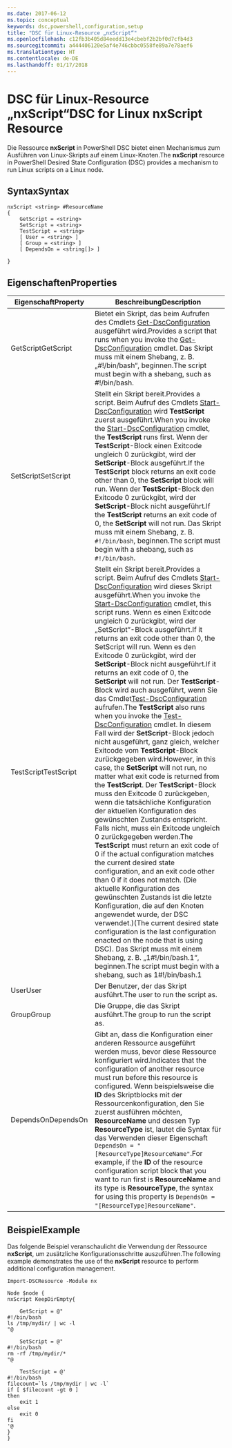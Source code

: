 ```yaml
---
ms.date: 2017-06-12
ms.topic: conceptual
keywords: dsc,powershell,configuration,setup
title: "DSC für Linux-Resource „nxScript“"
ms.openlocfilehash: c12fb3b405d84eedd13e4cbebf2b2bf0d7cfb4d3
ms.sourcegitcommit: a444406120e5af4e746cbbc0558fe89a7e78aef6
ms.translationtype: HT
ms.contentlocale: de-DE
ms.lasthandoff: 01/17/2018
---
```

# <a name="dsc-for-linux-nxscript-resource"></a><span data-ttu-id="8c465-103">DSC für Linux-Resource „nxScript“</span><span class="sxs-lookup"><span data-stu-id="8c465-103">DSC for Linux nxScript Resource</span></span>

<span data-ttu-id="8c465-104">Die Ressource **nxScript** in PowerShell DSC bietet einen Mechanismus zum Ausführen von Linux-Skripts auf einem Linux-Knoten.</span><span class="sxs-lookup"><span data-stu-id="8c465-104">The **nxScript** resource in PowerShell Desired State Configuration (DSC) provides a mechanism to run Linux scripts on a Linux node.</span></span>

## <a name="syntax"></a><span data-ttu-id="8c465-105">Syntax</span><span class="sxs-lookup"><span data-stu-id="8c465-105">Syntax</span></span>

```
nxScript <string> #ResourceName
{
    GetScript = <string>
    SetScript = <string>
    TestScript = <string>
    [ User = <string> ]
    [ Group = <string> ]
    [ DependsOn = <string[]> ]

}
```

## <a name="properties"></a><span data-ttu-id="8c465-106">Eigenschaften</span><span class="sxs-lookup"><span data-stu-id="8c465-106">Properties</span></span>

|  <span data-ttu-id="8c465-107">Eigenschaft</span><span class="sxs-lookup"><span data-stu-id="8c465-107">Property</span></span> |  <span data-ttu-id="8c465-108">Beschreibung</span><span class="sxs-lookup"><span data-stu-id="8c465-108">Description</span></span> | 
|---|---|
| <span data-ttu-id="8c465-109">GetScript</span><span class="sxs-lookup"><span data-stu-id="8c465-109">GetScript</span></span>| <span data-ttu-id="8c465-110">Bietet ein Skript, das beim Aufrufen des Cmdlets [Get-DscConfiguration](https://technet.microsoft.com/en-us/library/dn521625.aspx) ausgeführt wird.</span><span class="sxs-lookup"><span data-stu-id="8c465-110">Provides a script that runs when you invoke the [Get-DscConfiguration](https://technet.microsoft.com/en-us/library/dn521625.aspx) cmdlet.</span></span> <span data-ttu-id="8c465-111">Das Skript muss mit einem Shebang, z. B. „#!/bin/bash“, beginnen.</span><span class="sxs-lookup"><span data-stu-id="8c465-111">The script must begin with a shebang, such as #!/bin/bash.</span></span>| 
| <span data-ttu-id="8c465-112">SetScript</span><span class="sxs-lookup"><span data-stu-id="8c465-112">SetScript</span></span>| <span data-ttu-id="8c465-113">Stellt ein Skript bereit.</span><span class="sxs-lookup"><span data-stu-id="8c465-113">Provides a script.</span></span> <span data-ttu-id="8c465-114">Beim Aufruf des Cmdlets [Start-DscConfiguration](https://technet.microsoft.com/en-us/library/dn521623.aspx) wird **TestScript** zuerst ausgeführt.</span><span class="sxs-lookup"><span data-stu-id="8c465-114">When you invoke the [Start-DscConfiguration](https://technet.microsoft.com/en-us/library/dn521623.aspx) cmdlet, the **TestScript** runs first.</span></span> <span data-ttu-id="8c465-115">Wenn der **TestScript**-Block einen Exitcode ungleich 0 zurückgibt, wird der **SetScript**-Block ausgeführt.</span><span class="sxs-lookup"><span data-stu-id="8c465-115">If the **TestScript** block returns an exit code other than 0, the **SetScript** block will run.</span></span> <span data-ttu-id="8c465-116">Wenn der **TestScript**-Block den Exitcode 0 zurückgibt, wird der **SetScript**-Block nicht ausgeführt.</span><span class="sxs-lookup"><span data-stu-id="8c465-116">If the **TestScript** returns an exit code of 0, the **SetScript** will not run.</span></span> <span data-ttu-id="8c465-117">Das Skript muss mit einem Shebang, z. B. `#!/bin/bash`, beginnen.</span><span class="sxs-lookup"><span data-stu-id="8c465-117">The script must begin with a shebang, such as `#!/bin/bash`.</span></span>| 
| <span data-ttu-id="8c465-118">TestScript</span><span class="sxs-lookup"><span data-stu-id="8c465-118">TestScript</span></span>| <span data-ttu-id="8c465-119">Stellt ein Skript bereit.</span><span class="sxs-lookup"><span data-stu-id="8c465-119">Provides a script.</span></span> <span data-ttu-id="8c465-120">Beim Aufruf des Cmdlets [Start-DscConfiguration](https://technet.microsoft.com/en-us/library/dn521623.aspx) wird dieses Skript ausgeführt.</span><span class="sxs-lookup"><span data-stu-id="8c465-120">When you invoke the [Start-DscConfiguration](https://technet.microsoft.com/en-us/library/dn521623.aspx) cmdlet, this script runs.</span></span> <span data-ttu-id="8c465-121">Wenn es einen Exitcode ungleich 0 zurückgibt, wird der „SetScript“-Block ausgeführt.</span><span class="sxs-lookup"><span data-stu-id="8c465-121">If it returns an exit code other than 0, the SetScript will run.</span></span> <span data-ttu-id="8c465-122">Wenn es den Exitcode 0 zurückgibt, wird der **SetScript**-Block nicht ausgeführt.</span><span class="sxs-lookup"><span data-stu-id="8c465-122">If it returns an exit code of 0, the **SetScript** will not run.</span></span> <span data-ttu-id="8c465-123">Der **TestScript**-Block wird auch ausgeführt, wenn Sie das Cmdlet[Test-DscConfiguration](https://technet.microsoft.com/en-us/library/dn407382.aspx) aufrufen.</span><span class="sxs-lookup"><span data-stu-id="8c465-123">The **TestScript** also runs when you invoke the [Test-DscConfiguration](https://technet.microsoft.com/en-us/library/dn407382.aspx) cmdlet.</span></span> <span data-ttu-id="8c465-124">In diesem Fall wird der **SetScript**-Block jedoch nicht ausgeführt, ganz gleich, welcher Exitcode vom **TestScript**-Block zurückgegeben wird.</span><span class="sxs-lookup"><span data-stu-id="8c465-124">However, in this case, the **SetScript** will not run, no matter what exit code is returned from the **TestScript**.</span></span> <span data-ttu-id="8c465-125">Der **TestScript**-Block muss den Exitcode 0 zurückgeben, wenn die tatsächliche Konfiguration der aktuellen Konfiguration des gewünschten Zustands entspricht. Falls nicht, muss ein Exitcode ungleich 0 zurückgegeben werden.</span><span class="sxs-lookup"><span data-stu-id="8c465-125">The **TestScript** must return an exit code of 0 if the actual configuration matches the current desired state configuration, and an exit code other than 0 if it does not match.</span></span> <span data-ttu-id="8c465-126">(Die aktuelle Konfiguration des gewünschten Zustands ist die letzte Konfiguration, die auf den Knoten angewendet wurde, der DSC verwendet.)</span><span class="sxs-lookup"><span data-stu-id="8c465-126">(The current desired state configuration is the last configuration enacted on the node that is using DSC).</span></span> <span data-ttu-id="8c465-127">Das Skript muss mit einem Shebang, z. B. „1#!/bin/bash.1“, beginnen.</span><span class="sxs-lookup"><span data-stu-id="8c465-127">The script must begin with a shebang, such as 1#!/bin/bash.1</span></span>| 
| <span data-ttu-id="8c465-128">User</span><span class="sxs-lookup"><span data-stu-id="8c465-128">User</span></span>| <span data-ttu-id="8c465-129">Der Benutzer, der das Skript ausführt.</span><span class="sxs-lookup"><span data-stu-id="8c465-129">The user to run the script as.</span></span>| 
| <span data-ttu-id="8c465-130">Group</span><span class="sxs-lookup"><span data-stu-id="8c465-130">Group</span></span>| <span data-ttu-id="8c465-131">Die Gruppe, die das Skript ausführt.</span><span class="sxs-lookup"><span data-stu-id="8c465-131">The group to run the script as.</span></span>| 
| <span data-ttu-id="8c465-132">DependsOn</span><span class="sxs-lookup"><span data-stu-id="8c465-132">DependsOn</span></span> | <span data-ttu-id="8c465-133">Gibt an, dass die Konfiguration einer anderen Ressource ausgeführt werden muss, bevor diese Ressource konfiguriert wird.</span><span class="sxs-lookup"><span data-stu-id="8c465-133">Indicates that the configuration of another resource must run before this resource is configured.</span></span> <span data-ttu-id="8c465-134">Wenn beispielsweise die **ID** des Skriptblocks mit der Ressourcenkonfiguration, den Sie zuerst ausführen möchten, **ResourceName** und dessen Typ **ResourceType** ist, lautet die Syntax für das Verwenden dieser Eigenschaft `DependsOn = "[ResourceType]ResourceName"`.</span><span class="sxs-lookup"><span data-stu-id="8c465-134">For example, if the **ID** of the resource configuration script block that you want to run first is **ResourceName** and its type is **ResourceType**, the syntax for using this property is `DependsOn = "[ResourceType]ResourceName"`.</span></span>| 

## <a name="example"></a><span data-ttu-id="8c465-135">Beispiel</span><span class="sxs-lookup"><span data-stu-id="8c465-135">Example</span></span>

<span data-ttu-id="8c465-136">Das folgende Beispiel veranschaulicht die Verwendung der Ressource **nxScript**, um zusätzliche Konfigurationsschritte auszuführen.</span><span class="sxs-lookup"><span data-stu-id="8c465-136">The following example demonstrates the use of the **nxScript** resource to perform additional configuration management.</span></span>

```
Import-DSCResource -Module nx 

Node $node {
nxScript KeepDirEmpty{

    GetScript = @"
#!/bin/bash
ls /tmp/mydir/ | wc -l
"@

    SetScript = @"
#!/bin/bash
rm -rf /tmp/mydir/*
"@

    TestScript = @'
#!/bin/bash
filecount=`ls /tmp/mydir | wc -l`
if [ $filecount -gt 0 ]
then
    exit 1
else
    exit 0
fi
'@
} 
}
```

